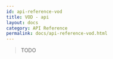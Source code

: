 ```yaml
---
id: api-reference-vod
title: VOD - api
layout: docs
category: API Reference
permalink: docs/api-reference-vod.html
---
```


> TODO
